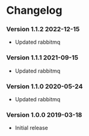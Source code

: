 # Changelog

<!-- the topmost header is current version -->
### Version 1.1.2 2022-12-15
 - Updated rabbitmq

### Version 1.1.1 2021-09-15
 - Updated rabbitmq

### Version 1.1.0 2020-05-24
 - Updated rabbitmq

### Version 1.0.0 2019-03-18
 - Initial release